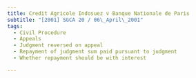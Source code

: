 ```yaml
---
title: Credit Agricole Indosuez v Banque Nationale de Paris
subtitle: "[2001] SGCA 20 / 06\_April\_2001"
tags:
  - Civil Procedure
  - Appeals
  - Judgment reversed on appeal
  - Repayment of judgment sum paid pursuant to judgment
  - Whether repayment should be with interest

---
```


